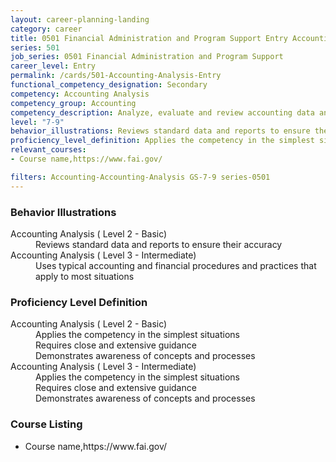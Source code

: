 ```yaml
---
layout: career-planning-landing
category: career
title: 0501 Financial Administration and Program Support Entry Accounting Analysis
series: 501
job_series: 0501 Financial Administration and Program Support
career_level: Entry
permalink: /cards/501-Accounting-Analysis-Entry
functional_competency_designation: Secondary
competency: Accounting Analysis
competency_group: Accounting
competency_description: Analyze, evaluate and review accounting data and reports using business tools and applications, and performance metrics to provide recommendations
level: "7-9"
behavior_illustrations: Reviews standard data and reports to ensure their accuracy ? Uses typical accounting and financial procedures and practices that apply to most situations
proficiency_level_definition: Applies the competency in the simplest situations ? Requires close and extensive guidance ? Demonstrates awareness of concepts and processes ? Applies the competency in the simplest situations ? Requires close and extensive guidance ? Demonstrates awareness of concepts and processes
relevant_courses: 
- Course name,https://www.fai.gov/ 

filters: Accounting-Accounting-Analysis GS-7-9 series-0501
---
```


<div class="desktop:grid-col-4 margin-y-205">
  <div class="border-top-05 border-accent-warm bg-white padding-2 shadow-5 height-full members-hover">
  <h3>Behavior Illustrations</h3>
  <p class="text-base"><dt>Accounting Analysis ( Level 2 - Basic)</dt><dd>Reviews standard data and reports to ensure their accuracy</dd><dt>Accounting Analysis ( Level 3 - Intermediate)</dt><dd>Uses typical accounting and financial procedures and practices that apply to most situations</dd></p>
  </div>
</div>
<div class="desktop:grid-col-4 margin-y-205">
<div class="border-top-05 border-accent-warm bg-white padding-2 shadow-5 height-full members-hover">
  <h3>Proficiency Level Definition</h3>
  <p class="text-base"><dt>Accounting Analysis ( Level 2 - Basic)</dt><dd>Applies the competency in the simplest situations </dd><dd> Requires close and extensive guidance </dd><dd> Demonstrates awareness of concepts and processes</dd><dt>Accounting Analysis ( Level 3 - Intermediate)</dt><dd>Applies the competency in the simplest situations </dd><dd> Requires close and extensive guidance </dd><dd> Demonstrates awareness of concepts and processes</dd></p>
  </div>
</div>
<div class="desktop:grid-col-4 margin-y-205">
<div class="border-top-05 border-accent-warm bg-white padding-2 shadow-5 height-full members-hover">
  <h3>Course Listing</h3>
  <ul class="text-base">
  <li>Course name,https://www.fai.gov/ </li>
  </ul>
  </div>
</div>